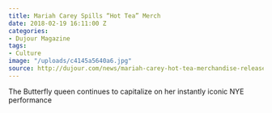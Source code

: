 ```yaml
---
title: Mariah Carey Spills “Hot Tea” Merch
date: 2018-02-19 16:11:00 Z
categories:
- Dujour Magazine
tags:
- Culture
image: "/uploads/c4145a5640a6.jpg"
source: http://dujour.com/news/mariah-carey-hot-tea-merchandise-release/
---
```


The Butterfly queen continues to capitalize on her instantly iconic NYE performance

